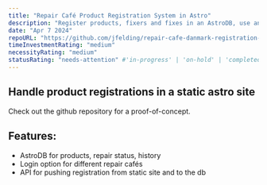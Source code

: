 ```yaml
---
title: "Repair Café Product Registration System in Astro"
description: "Register products, fixers and fixes in an AstroDB, use an API for serverside operations, all in one simple astro repository"
date: "Apr 7 2024"
repoURL: "https://github.com/jfelding/repair-cafe-danmark-registration-page-poc"
timeInvestmentRating: "medium"  
necessityRating: "medium"
statusRating: "needs-attention" #'in-progress' | 'on-hold' | 'completed' | 'delayed' | 'upcoming' | 'cancelled' | 'under-review' | 'needs-attention' | 'awaiting-feedback' | 'testing-phase' | 'polishing'
---
```


## Handle product registrations in a static astro site
Check out the github repository for a proof-of-concept.

## Features:
- AstroDB for products, repair status, history
- Login option for different repair cafés
- API for pushing registration from static site and to the db

